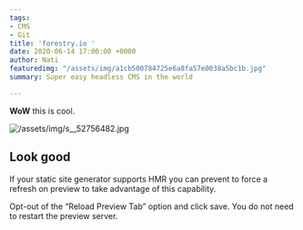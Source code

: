```yaml
---
tags:
- CMS
- Git
title: 'forestry.io '
date: 2020-06-14 17:00:00 +0000
author: Nati
featuredimg: "/assets/img/a1cb500784725e6a8fa57e0038a5bc1b.jpg"
summary: Super easy headless CMS in the world

---
```

**WoW** this is cool.

![/assets/img/s__52756482.jpg](https://app.forestry.io/sites/tsskkjr1iorpog/body-media//assets/img/s__52756482.jpg)

## Look good

If your static site generator supports HMR you can prevent to force a refresh on preview to take advantage of this capability.

Opt-out of the “Reload Preview Tab” option and click save. You do not need to restart the preview server.